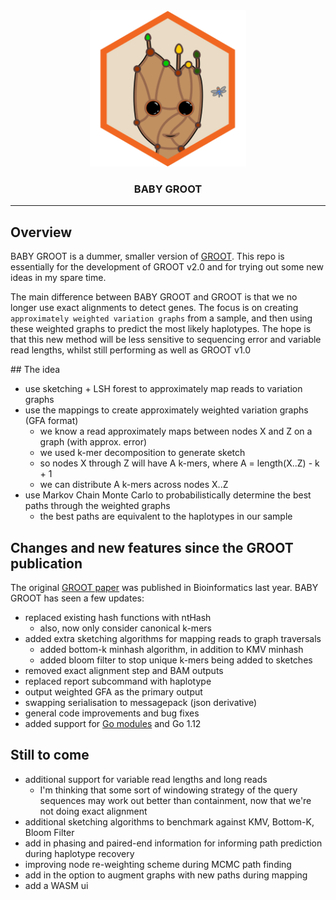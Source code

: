 <div align="center">
					<object type="image/png" data="wasm/assets/css/images/baby-groot.svg" width="250">
						<img src="https://github.com/will-rowe/baby-groot/raw/master/baby-groot-logo.png" alt="logo" width="250">
					</object>
    <h3>BABY GROOT</h3>
</div>

***

## Overview

BABY GROOT is a dummer, smaller version of [GROOT](https://github.com/will-rowe/groot). This repo is essentially for the development of GROOT v2.0 and for trying out some new ideas in my spare time.

The main difference between BABY GROOT and GROOT is that we no longer use exact alignments to detect genes. The focus is on creating `approximately weighted variation graphs` from a sample, and then using these weighted graphs to predict the most likely haplotypes. The hope is that this new method will be less sensitive to sequencing error and variable read lengths, whilst still performing as well as GROOT v1.0

## The idea

* use sketching + LSH forest to approximately map reads to variation graphs
* use the mappings to create approximately weighted variation graphs (GFA format)
  * we know a read approximately maps between nodes X and Z on a graph (with approx. error)
  * we used k-mer decomposition to generate sketch
  * so nodes X through Z will have A k-mers, where A = length(X..Z) - k + 1 
  * we can distribute A k-mers across nodes X..Z
* use Markov Chain Monte Carlo to probabilistically determine the best paths through the weighted graphs
  * the best paths are equivalent to the haplotypes in our sample

## Changes and new features since the GROOT publication

The original [GROOT paper](https://academic.oup.com/bioinformatics/article/34/21/3601/4995843) was published in Bioinformatics last year. BABY GROOT has seen a few updates:

* replaced existing hash functions with ntHash
  * also, now only consider canonical k-mers
* added extra sketching algorithms for mapping reads to graph traversals
  * added bottom-k minhash algorithm, in addition to KMV minhash
  * added bloom filter to stop unique k-mers being added to sketches
* removed exact alignment step and BAM outputs
* replaced report subcommand with haplotype
* output weighted GFA as the primary output
* swapping serialisation to messagepack (json derivative)
* general code improvements and bug fixes
* added support for [Go modules](https://github.com/golang/go/wiki/Modules) and Go 1.12

## Still to come

* additional support for variable read lengths and long reads
  * I'm thinking that some sort of windowing strategy of the query sequences may work out better than containment, now that we're not doing exact alignment
* additional sketching algorithms to benchmark against KMV, Bottom-K, Bloom Filter
* add in phasing and paired-end information for informing path prediction during haplotype recovery
* improving node re-weighting scheme during MCMC path finding
* add in the option to augment graphs with new paths during mapping
* add a WASM ui
